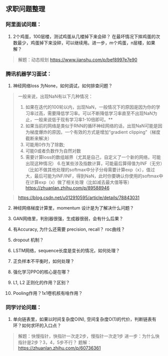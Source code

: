 ## 求职问题整理

### 阿里面试问题：
1. 2个鸡蛋，100层楼，测试鸡蛋从几楼掉下来会碎？ 在最坏情况下摔鸡蛋的次数最少，鸡蛋掉下来没碎，可以继续用。进一步，m个鸡蛋，n层楼，如果解？
> 解题：动态规划
> https://www.jianshu.com/p/bef8997e7e90

### 腾讯机器学习面试：
1. 神经网络loss 为None，如何调试，如何排查问题？
> 一般来说，出现NaN有以下几种情况：
> 1. 如果在迭代的100轮以内，出现NaN，一般情况下的原因是因为你的学习率过高，需要降低学习率。可以不断降低学习率直至不出现NaN为止，一般来说低于现有学习率1-10倍即可。**
> 2. 如果当前的网络是类似于RNN的循环神经网络的话，出现NaN可能是因为梯度爆炸的原因，一个有效的方式是增加“gradient clipping”（梯度截断来解决）
> 3. 可能用0作为了除数;
> 4. 可能0或者负数作为自然对数
> 5. 需要计算loss的数组越界（尤其是自己，自定义了一个新的网络，可能出现这种情况）
> 6.在某些涉及指数计算，可能最后算得值为INF（无穷）（比如不做其他处理的softmax中分子分母需要计算exp（x），值过大，最后可能为INF/INF，得到NaN，此时你要确认你使用的softmax中在计算exp（x）做了相关处理（比如减去最大值等等）
> https://zhuanlan.zhihu.com/p/89588946

> https://blog.csdn.net/u012910595/article/details/78843031
	

2. 神经网络梯度计算里，momentum 设计是为了解决什么问题？

3. GAN网络里，判别器很强，生成器很弱，会有什么后果？

4. 有Accuracy, 为什么还需要 precision, recall？ roc曲线？

5. dropout 机制？

6. LSTM网络，sequence长度是变长的情况，如何处理？

7. 正负样本不平衡时，如何处理？

8. 强化学习PPO的核心是在哪？

9. L1, L2 正则化的作用？区别？

10. Pooling作用？1x1卷机核有啥作用？
        

### 同学讨论问题：
1. 单向链表里，如果以时间复杂度O(N), 空间复杂度O(1)的代价，判断链表有环？如何求环的入口点？
> 解题：快慢指针，快指针一次走2步，慢指针一次走1步
> 进一步：为什么快指针是2步？3，4，5步不行？
> 题解：https://zhuanlan.zhihu.com/p/60736361
    
    
